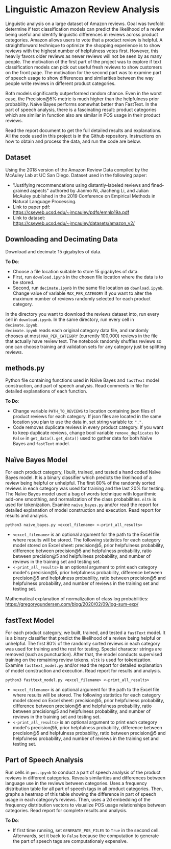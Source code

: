 # Linguistic Amazon Review Analysis
Linguistic analysis on a large dataset of Amazon reviews. Goal was twofold:
determine if text classification models can predict the likelihood of a review
being useful and identify linguistic differences in reviews across product
categories.  Amazon allows users to vote that a product review is helpful. A
straightforward technique to optimize the shopping experience is to show
reviews with the highest number of helpfulness votes first. However, this
heavily favors older reviews as newer reviews will not be seen by as many
people. The motivation of the first part of the project was to explore if text
classification models can pick out useful fresh reviews to show customers on
the front page. The motivation for the second part was to examine part of
speech usage to show differences and similarities between the way people write
reviews in different product categories.

Both models significantly outperformed random chance. Even in the worst case,
the Precision@5% metric is much higher than the helpfulness prior probability.
Naïve Bayes performs somewhat better than FastText. In the part of speech
analysis, there is a fascinating result: product categories which are similar
in function also are similar in POS usage in their product reviews.

Read the report document to get the full detailed results and explanations. All
the code used in this project is in the Github repository. Instructions on how
to obtain and process the data, and run the code are below.

## Dataset
Using the 2018 version of the Amazon Review Data compiled by the McAuley Lab at
UC San Diego. Dataset used in the following paper: 
* "Justifying recommendations using distantly-labeled reviews and fined-grained
aspects" authored by Jianmo Ni, Jiacheng Li, and Julian McAuley published in
the 2019 Conference on Empirical Methods in Natural Language Processing.
* Link to paper pdf: https://cseweb.ucsd.edu/~jmcauley/pdfs/emnlp19a.pdf
* Link to dataset: https://cseweb.ucsd.edu/~jmcauley/datasets/amazon_v2/

## Downloading and Decimating Data
Download and decimate 15 gigabytes of data.

**To Do**:<br>
* Choose a file location suitable to store 15 gigabytes of data.
* First, run `download.ipynb` in the chosen file location where the data is to
  be stored. 
* Second, run `decimate.ipynb` in the same file location as `download.ipynb`.
  Change value of variable `MAX_PER_CATEGORY` if you want to alter the maximum
  number of reviews randomly selected for each product category. 

In the directory you want to download the reviews dataset into, run every cell
in `download.ipynb`.  In the same directory, run every cell in `decimate.ipynb`.
<br>
`decimate.ipynb` reads each original category data file, and randomly chooses
at most `MAX_PER_CATEGORY` (currently 100,000) reviews in the file that
actually have review text. The notebook randomly shuffles reviews so one can
choose training and validation sets for any category just be splitting reviews.

## methods.py
Python file containing functions used in Naïve Bayes and `fastText` model
construction, and part of speech analysis. Read comments in file for detailed
explanations of each function.

**To Do**:<br>
* Change variable `PATH_TO_REVIEWS` to location containing json files of
  product reviews for each category. If json files are located in the
  same location you plan to use the data in, set string variable to: `"."`.
* Code removes duplicate reviews in every product category. If you want to keep
  duplicate reviews, change bool variable `remove_duplicates` to `False` in
  `get_data()`. `get_data()` used to gather data for both Naïve Bayes and
  `fastText` model.

## Naïve Bayes Model
For each product category, I built, trained, and tested a hand coded Naïve
Bayes model. It is a binary classifier which predicts the likelihood of a review
being helpful or unhelpful. The first 80% of the randomly sorted reviews in
each category was used for training and the last 20% for testing.  The Naïve Bayes
model used a bag of words technique with logarithmic add-one smoothing, and
normalization of the class probabilities. `nltk` is used for tokenization.
Examine `naive_bayes.py` and/or read the report for detailed explanation of
model construction and execution. Read report for results and analysis.

`python3 naive_bayes.py <excel_filename> <-print_all_results>`
* `<excel_filename>` is an optional argument for the path to the Excel file
  where results will be stored. The following statistics for each category
  model stored on Excel sheet: precision@5, prior helpfulness probability,
  difference between precision@5 and helpfulness probability, ratio between
  precision@5 and helpfulness probability, and number of reviews in the
  training set and testing set.
* `<-print_all_results>` is an optional argument to print each category model's
  precision@5, prior helpfulness probability, difference between precision@5
  and helpfulness probability, ratio between precision@5 and helpfulness
  probability, and number of reviews in the training set and testing set.

Mathematical explanation of normalization of class log probabilities: https://gregorygundersen.com/blog/2020/02/09/log-sum-exp/

## fastText Model
For each product category, we built, trained, and tested a `fastText` model. It
is a binary classifier that predict the likelihood of a review being helpful or
unhelpful. The first 80% of the randomly sorted reviews in each category was
used for training and the rest for testing.  Special character strings are
removed (such as punctuation). After that, the model conducts supervised
training on the remaining review tokens. `nltk` is used for tokenization.
Examine `fasttext_model.py` and/or read the report for detailed explanation of
model construction and execution. Read report for results and analysis.

`python3 fasttext_model.py <excel_filename> <-print_all_results>`
* `<excel_filename>` is an optional argument for the path to the Excel file
  where results will be stored. The following statistics for each category
  model stored on Excel sheet: precision@5, prior helpfulness probability,
  difference between precision@5 and helpfulness probability, ratio between
  precision@5 and helpfulness probability, and number of reviews in the
  training set and testing set.
* `<-print_all_results>` is an optional argument to print each category model's
  precision@5, prior helpfulness probability, difference between precision@5
  and helpfulness probability, ratio between precision@5 and helpfulness
  probability, and number of reviews in the training set and testing set.

## Part of Speech Analysis
Run cells in `pos.ipynb` to conduct a part of speech analysis of the product
reviews in different categories. Reveals similarities and differences between
language use in the reviews between categories.  Uses a frequency distribution
table for all part of speech tags in all product categories. Then, graphs a
heatmap of this table showing the difference in part of speech usage in each
category’s reviews.  Then, uses a 2d embedding of the frequency distribution
vectors to visualize POS usage relationships between categories. Read report
for complete results and analysis.

**To Do**:<br>
* If first time running, set `GENERATE_POS_FILES` to `True` in the second cell.
  Afterwards, set it back to `False` because the computation to generate the
  part of speech tags are computationaly expensive.